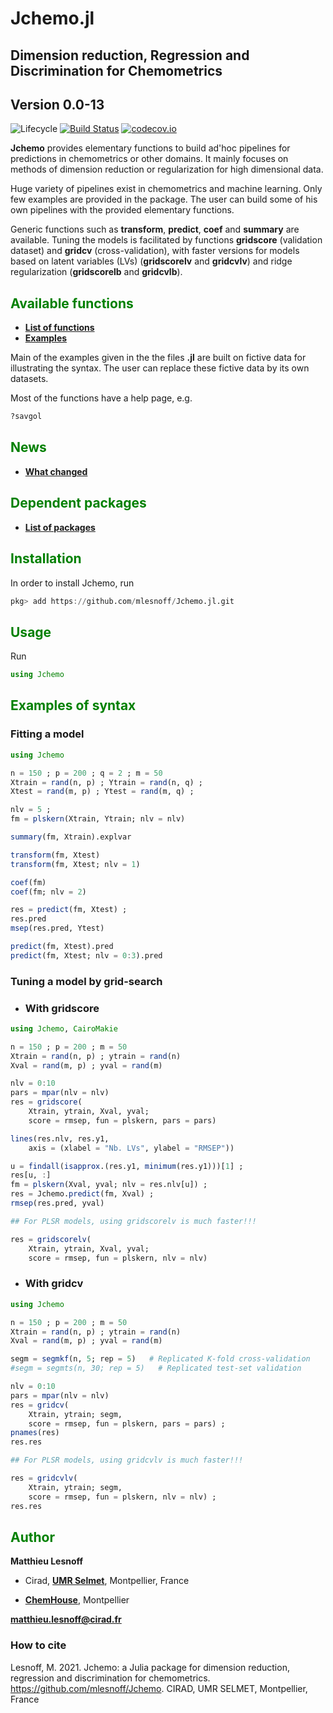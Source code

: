# Jchemo.jl

## Dimension reduction, Regression and Discrimination for Chemometrics
## <span style="color:grey70"> Version 0.0-13  </span> 

![Lifecycle](https://img.shields.io/badge/lifecycle-experimental-orange.svg)<!--
![Lifecycle](https://img.shields.io/badge/lifecycle-maturing-blue.svg)
![Lifecycle](https://img.shields.io/badge/lifecycle-stable-green.svg)
![Lifecycle](https://img.shields.io/badge/lifecycle-retired-orange.svg)
![Lifecycle](https://img.shields.io/badge/lifecycle-archived-red.svg)
![Lifecycle](https://img.shields.io/badge/lifecycle-dormant-blue.svg) -->
[![Build Status](https://travis-ci.com/mlesnoff/Jchemo.jl.svg?branch=master)](https://travis-ci.com/mlesnoff/Jchemo.jl)
[![codecov.io](http://codecov.io/github/mlesnoff/Jchemo.jl/coverage.svg?branch=master)](http://codecov.io/github/mlesnoff/Jchemo.jl?branch=master)

**Jchemo** provides elementary functions to build ad'hoc pipelines for predictions in chemometrics or other domains. It mainly focuses on methods of dimension reduction or regularization for high dimensional data. 

Huge variety of pipelines exist in chemometrics and machine learning. Only few examples are provided in the package. The user can build some of his own pipelines with the provided elementary functions. 

Generic functions such as **transform**, **predict**, **coef** and **summary** are available. Tuning the models is facilitated by functions **gridscore** (validation dataset) and **gridcv** (cross-validation), with faster versions for models based on latent variables (LVs) (**gridscorelv** and **gridcvlv**) and ridge regularization (**gridscorelb** and **gridcvlb**).

## <span style="color:green"> **Available functions** </span> 

- [**List of functions**](https://github.com/mlesnoff/Jchemo.jl/tree/master/docs/src/functions.md) 
- [**Examples**](https://github.com/mlesnoff/Jchemo.jl/tree/master/docs/src/demos/ex/)

Main of the examples given in the the files **.jl** are built on fictive data for illustrating the syntax. The user can replace these fictive data by its own datasets.

Most of the functions have a help page, e.g.

```julia
?savgol
```

## <span style="color:green"> **News** </span> 

- [**What changed**](https://github.com/mlesnoff/Jchemo.jl/tree/master/docs/src/news.md) 

## <span style="color:green"> **Dependent packages** </span> 

- [**List of packages**](https://github.com/mlesnoff/Jchemo.jl/blob/master/Project.toml) 

## <span style="color:green"> **Installation** </span> 

In order to install Jchemo, run

```julia
pkg> add https://github.com/mlesnoff/Jchemo.jl.git
```

## <span style="color:green"> **Usage** </span>

Run
```julia
using Jchemo
```

## <span style="color:green"> **Examples of syntax** </span> 

### **Fitting a model**

```julia
using Jchemo

n = 150 ; p = 200 ; q = 2 ; m = 50 
Xtrain = rand(n, p) ; Ytrain = rand(n, q) ;
Xtest = rand(m, p) ; Ytest = rand(m, q) ;

nlv = 5 ; 
fm = plskern(Xtrain, Ytrain; nlv = nlv)

summary(fm, Xtrain).explvar

transform(fm, Xtest)
transform(fm, Xtest; nlv = 1)

coef(fm)
coef(fm; nlv = 2)

res = predict(fm, Xtest) ;
res.pred
msep(res.pred, Ytest)

predict(fm, Xtest).pred
predict(fm, Xtest; nlv = 0:3).pred 
```

### **Tuning a model by grid-search** 

- ### With gridscore

```julia
using Jchemo, CairoMakie

n = 150 ; p = 200 ; m = 50 
Xtrain = rand(n, p) ; ytrain = rand(n) 
Xval = rand(m, p) ; yval = rand(m) 

nlv = 0:10 
pars = mpar(nlv = nlv)
res = gridscore(
    Xtrain, ytrain, Xval, yval;
    score = rmsep, fun = plskern, pars = pars) 

lines(res.nlv, res.y1,
    axis = (xlabel = "Nb. LVs", ylabel = "RMSEP"))

u = findall(isapprox.(res.y1, minimum(res.y1)))[1] ;
res[u, :]
fm = plskern(Xval, yval; nlv = res.nlv[u]) ;
res = Jchemo.predict(fm, Xval) ;
rmsep(res.pred, yval)

## For PLSR models, using gridscorelv is much faster!!!

res = gridscorelv(
    Xtrain, ytrain, Xval, yval;
    score = rmsep, fun = plskern, nlv = nlv) 
```

- ### With gridcv

```julia
using Jchemo

n = 150 ; p = 200 ; m = 50 
Xtrain = rand(n, p) ; ytrain = rand(n) 
Xval = rand(m, p) ; yval = rand(m) 

segm = segmkf(n, 5; rep = 5)   # Replicated K-fold cross-validation
#segm = segmts(n, 30; rep = 5)   # Replicated test-set validation

nlv = 0:10 
pars = mpar(nlv = nlv)
res = gridcv(
    Xtrain, ytrain; segm,
    score = rmsep, fun = plskern, pars = pars) ;
pnames(res)
res.res

## For PLSR models, using gridcvlv is much faster!!!

res = gridcvlv(
    Xtrain, ytrain; segm,
    score = rmsep, fun = plskern, nlv = nlv) ;
res.res
```

## <span style="color:green"> **Author** </span> 

**Matthieu Lesnoff**

- Cirad, [**UMR Selmet**](https://umr-selmet.cirad.fr/en), Montpellier, France

- [**ChemHouse**](https://www.chemproject.org/ChemHouse), Montpellier

**matthieu.lesnoff@cirad.fr**

### How to cite

Lesnoff, M. 2021. Jchemo: a Julia package for dimension reduction, regression and discrimination for chemometrics. https://github.com/mlesnoff/Jchemo. CIRAD, UMR SELMET, Montpellier, France





